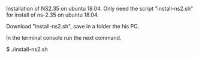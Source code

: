 Installation of NS2.35 on ubuntu 18.04.
Only need the script "install-ns2.sh" for install of ns-2.35 on ubuntu 18.04.

Download "install-ns2.sh", save in a folder the his PC.

In the terminal console run the next command.

$ ./install-ns2.sh




